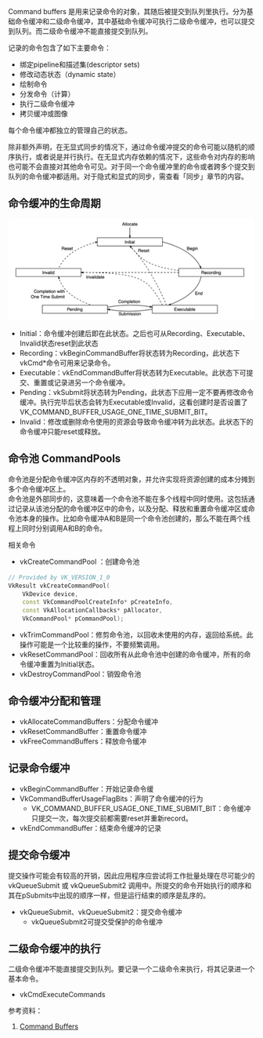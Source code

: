 Command buffers 是用来记录命令的对象，其随后被提交到队列里执行。分为基础命令缓冲和二级命令缓冲，其中基础命令缓冲可执行二级命令缓冲，也可以提交到队列。而二级命令缓冲不能直接提交到队列。

记录的命令包含了如下主要命令：
- 绑定pipeline和描述集(descriptor sets)
- 修改动态状态（dynamic state）
- 绘制命令
- 分发命令（计算）
- 执行二级命令缓冲
- 拷贝缓冲或图像

每个命令缓冲都独立的管理自己的状态。

除非额外声明，在无显式同步的情况下，通过命令缓冲提交的命令可能以随机的顺序执行，或者说是并行执行。在无显式内存依赖的情况下，这些命令对内存的影响也可能不会直接对其他命令可见。对于同一个命令缓冲里的命令或者跨多个提交到队列的命令缓冲都适用。对于隐式和显式的同步，需查看「同步」章节的内容。

## 命令缓冲的生命周期
![VkCommandBufferLifecycle](https://github.com/Subenle/subenle.github.io/blob/master/_posts/vulkan/VkCommandBufferLifecycle.png)
- Initial：命令缓冲创建后即在此状态。之后也可从Recording、Executable、Invalid状态reset到此状态
- Recording：vkBeginCommandBuffer将状态转为Recording，此状态下vkCmd*命令可用来记录命令。
- Executable：vkEndCommandBuffer将状态转为Executable。此状态下可提交、重置或记录进另一个命令缓冲。
- Pending：vkSubmit将状态转为Pending，此状态下应用一定不要再修改命令缓冲。执行完毕后状态会转为Executable或Invalid，这看创建时是否设置了VK_COMMAND_BUFFER_USAGE_ONE_TIME_SUBMIT_BIT。
- Invalid：修改或删除命令使用的资源会导致命令缓冲转为此状态。此状态下的命令缓冲只能reset或释放。

## 命令池 CommandPools
命令池是分配命令缓冲区内存的不透明对象，并允许实现将资源创建的成本分摊到多个命令缓冲区上。  
命令池是外部同步的，这意味着一个命令池不能在多个线程中同时使用。这包括通过记录从该池分配的命令缓冲区中的命令，以及分配、释放和重置命令缓冲区或命令池本身的操作。比如命令缓冲A和B是同一个命令池创建的，那么不能在两个线程上同时分别调用A和B的命令。

相关命令
- vkCreateCommandPool ：创建命令池
```cpp
// Provided by VK_VERSION_1_0 
VkResult vkCreateCommandPool(
    VkDevice device,
    const VkCommandPoolCreateInfo* pCreateInfo,
    const VkAllocationCallbacks* pAllocator,
    VkCommandPool* pCommandPool);
```
- vkTrimCommandPool：修剪命令池，以回收未使用的内存，返回给系统。此操作可能是一个比较重的操作，不要频繁调用。
- vkResetCommandPool：回收所有从此命令池中创建的命令缓冲，所有的命令缓冲重置为Initial状态。
- vkDestroyCommandPool：销毁命令池
## 命令缓冲分配和管理
- vkAllocateCommandBuffers：分配命令缓冲
- vkResetCommandBuffer：重置命令缓冲
- vkFreeCommandBuffers：释放命令缓冲
## 记录命令缓冲
- vkBeginCommandBuffer：开始记录命令缓
- VkCommandBufferUsageFlagBits：声明了命令缓冲的行为
  - VK_COMMAND_BUFFER_USAGE_ONE_TIME_SUBMIT_BIT：命令缓冲只提交一次，每次提交前都需要reset并重新record。
- vkEndCommandBuffer：结束命令缓冲的记录
## 提交命令缓冲
提交操作可能会有较高的开销，因此应用程序应尝试将工作批量处理在尽可能少的 vkQueueSubmit 或 vkQueueSubmit2 调用中。所提交的命令开始执行的顺序和其在pSubmits中出现的顺序一样，但是运行结束的顺序是乱序的。
- vkQueueSubmit、vkQueueSubmit2：提交命令缓冲
  - vkQueueSubmit2可提交受保护的命令缓冲
## 二级命令缓冲的执行
二级命令缓冲不能直接提交到队列。要记录一个二级命令来执行，将其记录进一个基本命令。
- vkCmdExecuteCommands

参考资料：
1. [Command Buffers](https://registry.khronos.org/vulkan/specs/1.3-extensions/html/chap6.html)
